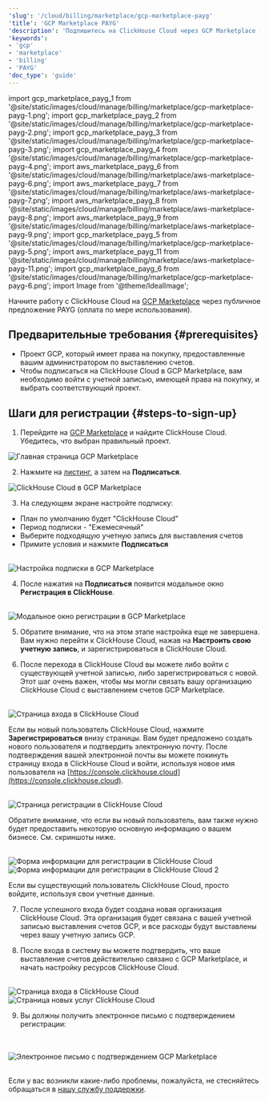 ```yaml
---
'slug': '/cloud/billing/marketplace/gcp-marketplace-payg'
'title': 'GCP Marketplace PAYG'
'description': 'Подпишитесь на ClickHouse Cloud через GCP Marketplace (PAYG).'
'keywords':
- 'gcp'
- 'marketplace'
- 'billing'
- 'PAYG'
'doc_type': 'guide'
---
```


import gcp_marketplace_payg_1 from '@site/static/images/cloud/manage/billing/marketplace/gcp-marketplace-payg-1.png';
import gcp_marketplace_payg_2 from '@site/static/images/cloud/manage/billing/marketplace/gcp-marketplace-payg-2.png';
import gcp_marketplace_payg_3 from '@site/static/images/cloud/manage/billing/marketplace/gcp-marketplace-payg-3.png';
import gcp_marketplace_payg_4 from '@site/static/images/cloud/manage/billing/marketplace/gcp-marketplace-payg-4.png';
import aws_marketplace_payg_6 from '@site/static/images/cloud/manage/billing/marketplace/aws-marketplace-payg-6.png';
import aws_marketplace_payg_7 from '@site/static/images/cloud/manage/billing/marketplace/aws-marketplace-payg-7.png';
import aws_marketplace_payg_8 from '@site/static/images/cloud/manage/billing/marketplace/aws-marketplace-payg-8.png';
import aws_marketplace_payg_9 from '@site/static/images/cloud/manage/billing/marketplace/aws-marketplace-payg-9.png';
import gcp_marketplace_payg_5 from '@site/static/images/cloud/manage/billing/marketplace/gcp-marketplace-payg-5.png';
import aws_marketplace_payg_11 from '@site/static/images/cloud/manage/billing/marketplace/aws-marketplace-payg-11.png';
import gcp_marketplace_payg_6 from '@site/static/images/cloud/manage/billing/marketplace/gcp-marketplace-payg-6.png';
import Image from '@theme/IdealImage';

Начните работу с ClickHouse Cloud на [GCP Marketplace](https://console.cloud.google.com/marketplace) через публичное предложение PAYG (оплата по мере использования).

## Предварительные требования {#prerequisites}

- Проект GCP, который имеет права на покупку, предоставленные вашим администратором по выставлению счетов.
- Чтобы подписаться на ClickHouse Cloud в GCP Marketplace, вам необходимо войти с учетной записью, имеющей права на покупку, и выбрать соответствующий проект.

## Шаги для регистрации {#steps-to-sign-up}

1. Перейдите на [GCP Marketplace](https://cloud.google.com/marketplace) и найдите ClickHouse Cloud. Убедитесь, что выбран правильный проект.

<Image img={gcp_marketplace_payg_1} size="md" alt="Главная страница GCP Marketplace" border/>

2. Нажмите на [листинг](https://console.cloud.google.com/marketplace/product/clickhouse-public/clickhouse-cloud), а затем на **Подписаться**.

<Image img={gcp_marketplace_payg_2} size="md" alt="ClickHouse Cloud в GCP Marketplace" border/>

3. На следующем экране настройте подписку:

- План по умолчанию будет "ClickHouse Cloud"
- Период подписки - "Ежемесячный"
- Выберите подходящую учетную запись для выставления счетов
- Примите условия и нажмите **Подписаться**

<br />

<Image img={gcp_marketplace_payg_3} size="sm" alt="Настройка подписки в GCP Marketplace" border/>

<br />

4. После нажатия на **Подписаться** появится модальное окно **Регистрация в ClickHouse**.

<br />

<Image img={gcp_marketplace_payg_4} size="md" alt="Модальное окно регистрации в GCP Marketplace" border/>

<br />

5. Обратите внимание, что на этом этапе настройка еще не завершена. Вам нужно перейти к ClickHouse Cloud, нажав на **Настроить свою учетную запись**, и зарегистрироваться в ClickHouse Cloud.

6. После перехода в ClickHouse Cloud вы можете либо войти с существующей учетной записью, либо зарегистрироваться с новой. Этот шаг очень важен, чтобы мы могли связать вашу организацию ClickHouse Cloud с выставлением счетов GCP Marketplace.

<br />

<Image img={aws_marketplace_payg_6} size="md" alt="Страница входа в ClickHouse Cloud" border/>

<br />

Если вы новый пользователь ClickHouse Cloud, нажмите **Зарегистрироваться** внизу страницы. Вам будет предложено создать нового пользователя и подтвердить электронную почту. После подтверждения вашей электронной почты вы можете покинуть страницу входа в ClickHouse Cloud и войти, используя новое имя пользователя на [https://console.clickhouse.cloud](https://console.clickhouse.cloud).

<br />

<Image img={aws_marketplace_payg_7} size="md" alt="Страница регистрации в ClickHouse Cloud" border/>

<br />

Обратите внимание, что если вы новый пользователь, вам также нужно будет предоставить некоторую основную информацию о вашем бизнесе. См. скриншоты ниже.

<br />

<Image img={aws_marketplace_payg_8} size="md" alt="Форма информации для регистрации в ClickHouse Cloud" border/>

<br />

<Image img={aws_marketplace_payg_9} size="md" alt="Форма информации для регистрации в ClickHouse Cloud 2" border/>

<br />

Если вы существующий пользователь ClickHouse Cloud, просто войдите, используя свои учетные данные.

7. После успешного входа будет создана новая организация ClickHouse Cloud. Эта организация будет связана с вашей учетной записью выставления счетов GCP, и все расходы будут выставлены через вашу учетную запись GCP.

8. После входа в систему вы можете подтвердить, что ваше выставление счетов действительно связано с GCP Marketplace, и начать настройку ресурсов ClickHouse Cloud.

<br />

<Image img={gcp_marketplace_payg_5} size="md" alt="Страница входа в ClickHouse Cloud" border/>

<br />

<Image img={aws_marketplace_payg_11} size="md" alt="Страница новых услуг ClickHouse Cloud" border/>

<br />

9. Вы должны получить электронное письмо с подтверждением регистрации:

<br />
<br />

<Image img={gcp_marketplace_payg_6} size="md" alt="Электронное письмо с подтверждением GCP Marketplace" border/>

<br />

<br />

Если у вас возникли какие-либо проблемы, пожалуйста, не стесняйтесь обращаться в [нашу службу поддержки](https://clickhouse.com/support/program).
